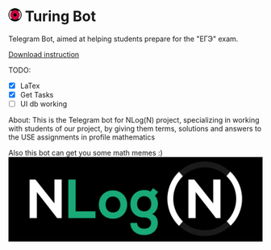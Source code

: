 # <a></a> <img src="https://github.com/gabolaev/Turing_bot/blob/master/resources/botLogo.png" width="26"> Turing Bot
Telegram Bot, aimed at helping students prepare for the "ЕГЭ" exam.

<a href=https://github.com/gabolaev/Turing_bot/raw/master/resources/documentation.pdf> Download instruction </a>

TODO:
- [x] LaTex
- [x] Get Tasks
- [ ] UI db working

About:
This is the Telegram bot for NLog(N) project, specializing in working with students of our project, by giving them terms, solutions and answers to the USE assignments in profile mathematics

Also this bot can get you some math memes :)
<img src="https://github.com/gabolaev/Turing_bot/blob/master/resources/fullLogo.png">

